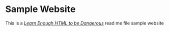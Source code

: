 # Sample Website

This is a [*Learn Enough HTML to be Dangerous*](https://www.learnenough.com/html-tutorial) read me file sample website